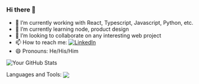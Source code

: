 ### Hi there 👋

<!--
**sheriffdeen-yusuf/sheriffdeen-yusuf** is a ✨ _special_ ✨ repository because its `README.md` (this file) appears on your GitHub profile.

Here are some ideas to get you started: -->

- 🔭 I’m currently working with React, Typescript, Javascript, Python, etc.
- 🌱 I’m currently learning node, product design 
- 👯 I’m looking to collaborate on any interesting web project
- 📫 How to reach me: [![LinkedIn](https://img.shields.io/badge/LinkedIn-Sheriffdeen-Yusuf-blue?style=flat-square&logo=linkedin&logoColor=white&link=https://www.linkedin.com/in/yourusername/)](https://www.linkedin.com/in/yusuf-sheriffdeen-203199185/)
- 😄 Pronouns: He/His/Him
<!-- - ⚡ Fun fact: ... -->


![Your GitHub Stats](https://github-readme-stats.vercel.app/api?username=sheriffdeen-yusuf&show_icons=true)

Languages and Tools: 
<a href="https://github.com/sheriffdeen-yusuf">
  <img align="center" src="https://github-readme-stats.vercel.app/api/top-langs/?username=sheriffdeen-yusuf&theme=nightowl&hide_langs_below=1" />
</a>

